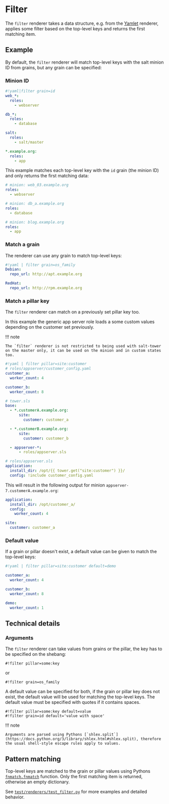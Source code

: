 # Filter

The `filter` renderer takes a data structure, e.g. from the [Yamlet](../yamlet/) renderer, applies some filter based on the top-level keys and returns the first matching item.

## Example

By default, the `filter` renderer will match top-level keys with the salt minion ID from grains, but any grain can be specified:

### Minion ID

```yaml
#!yaml|filter grain=id
web_*:
  roles:
    - webserver

db_*:
  roles:
    - database

salt:
  roles:
    - salt/master

*.example.org:
  roles:
    - app
```

This example matches each top-level key with the `id` grain (the minion ID) and only returns the first matching data:

```yaml
# minion: web_03.example.org
roles:
  - webserver

# minion: db_a.example.org
roles:
  - database

# minion: blog.example.org
roles:
  - app
```


### Match a grain


The renderer can use any grain to match top-level keys:

```yaml
#!yaml | filter grain=os_family
Debian:
  repo_url: http://apt.example.org

RedHat:
  repo_url: http://rpm.example.org
```


### Match a pillar key

The `filter` renderer can match on a previously set pillar key too.

In this example the generic app server role loads a some custom values depending on the customer set previously.

!!! note

    The `filter` renderer is not restricted to being used with salt-tower on the master only, it can be used on the minion and in custom states too.

```yaml
#!yaml | filter pillar=site:customer
# roles/appserver/customer_config.yaml
customer_a:
  worker_count: 4

customer_b:
  worker_count: 8
```

```yaml
# tower.sls
base:
  - *.customerA.example.org:
      site:
        customer: customer_a

  - *.customerB.example.org:
      site:
        customer: customer_b

  - appserver-*:
      - roles/appserver.sls
```

```yaml
# roles/appserver.sls
application:
  install_dir: /opt/{{ tower.get("site:customer") }}/
  config: !include customer_config.yaml
```

This will result in the following output for minion `appserver-7.customerA.example.org`:

```yaml
application:
  install_dir: /opt/customer_a/
  config:
    worker_count: 4

site:
  customer: customer_a
```


### Default value

If a grain or pillar doesn't exist, a default value can be given to match the top-level keys:

```yaml
#!yaml | filter pillar=site:customer default=demo

customer_a:
  worker_count: 4

customer_b:
  worker_count: 8

demo:
  worker_count: 1
```

## Technical details

### Arguments

The `filter` renderer can take values from grains or the pillar, the key has to be specified on the shebang:

```
#!filter pillar=some:key
```

or

```
#!filter grain=os_family
```

A default value can be specified for both, if the grain or pillar key does not exist, the default value will be used for matching the top-level keys. The default value must be specified with quotes if it contains spaces.

```
#!filter pillar=some:key default=value
#!filter grain=id default='value with space'
```

!!! note

    Arguments are parsed using Pythons [`shlex.split`](https://docs.python.org/3/library/shlex.html#shlex.split), therefore the usual shell-style escape rules apply to values.

## Pattern matching

Top-level keys are matched to the grain or pillar values using Pythons [`fnmatch.fnmatch`](https://docs.python.org/3/library/fnmatch.html) function. Only the first matching item is returned, otherwise an empty dictionary.

See [`test/renderers/test_filter.py`](https://github.com/jgraichen/salt-tower/blob/main/test/renderers/test_filter.py) for more examples and detailed behavior.
